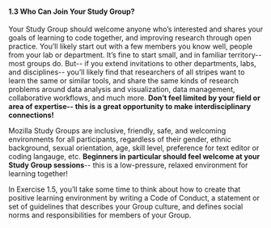 #### 1.3 Who Can Join Your Study Group?

Your Study Group should welcome anyone who’s interested and shares your goals of learning to code together, and improving research through open practice. You’ll likely start out with a few members you know well, people from your lab or department. It’s fine to start small, and in familiar territory-- most groups do. But-- if you extend invitations to other departments, labs, and disciplines-- you’ll likely find that researchers of all stripes want to learn the same or similar tools, and share the same kinds of research problems around data analysis and visualization, data management, collaborative workflows, and much more. **Don’t feel limited by your field or area of expertise-- this is a great opportunity to make interdisciplinary connections!** 

Mozilla Study Groups are inclusive, friendly, safe, and welcoming environments for all participants, regardless of their gender, ethnic background, sexual orientation, age, skill level, preference for text editor or coding langauge, etc. **Beginners in particular should feel welcome at your Study Group sessions**-- this is a low-pressure, relaxed environment for learning together! 

In Exercise 1.5, you’ll take some time to think about how to create that positive learning environment by writing a Code of Conduct, a statement or set of guidelines that describes your Group culture, and defines social norms and responsibilities for members of your Group. 
